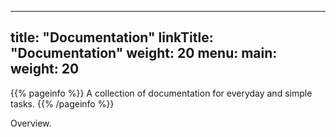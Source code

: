 
---
title: "Documentation"
linkTitle: "Documentation"
weight: 20
menu:
  main:
    weight: 20
---

{{% pageinfo %}}
A collection of documentation for everyday and simple tasks.
{{% /pageinfo %}}


Overview.


